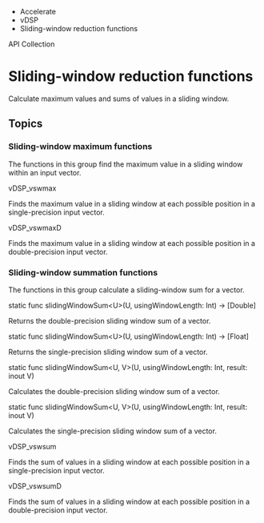 

- Accelerate
- vDSP
-  Sliding-window reduction functions 

API Collection

# Sliding-window reduction functions

Calculate maximum values and sums of values in a sliding window.

## Topics

### Sliding-window maximum functions

The functions in this group find the maximum value in a sliding window within an input vector.

vDSP_vswmax

Finds the maximum value in a sliding window at each possible position in a single-precision input vector.

vDSP_vswmaxD

Finds the maximum value in a sliding window at each possible position in a double-precision input vector.

### Sliding-window summation functions

The functions in this group calculate a sliding-window sum for a vector.

static func slidingWindowSum&lt;U>(U, usingWindowLength: Int) -> [Double]

Returns the double-precision sliding window sum of a vector.

static func slidingWindowSum&lt;U>(U, usingWindowLength: Int) -> [Float]

Returns the single-precision sliding window sum of a vector.

static func slidingWindowSum&lt;U, V>(U, usingWindowLength: Int, result: inout V)

Calculates the double-precision sliding window sum of a vector.

static func slidingWindowSum&lt;U, V>(U, usingWindowLength: Int, result: inout V)

Calculates the single-precision sliding window sum of a vector.

vDSP_vswsum

Finds the sum of values in a sliding window at each possible position in a single-precision input vector.

vDSP_vswsumD

Finds the sum of values in a sliding window at each possible position in a double-precision input vector.

